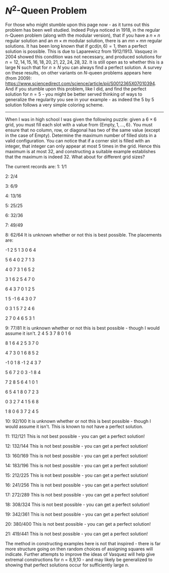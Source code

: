 # $N^2$-Queen Problem
For those who might stumble upon this page now - as it turns out this problem has been well studied. Indeed Polya noticed in 1918, in the regular n-Queen problem (along with the modular version), that if you have a $n \times n$ regular solution and an $m \times m$ modular solution, there is an $mn \times mn$ regular solutions. It has been long known that if $\text{gcd}(n,6) = 1$, then a perfect solution is possible. This is due to Laparewicz from 1912/1913. Vasquez in 2004 showed this condition was not necessary, and produced solutions for $n =  12, 14, 15, 16, 18, 20, 21, 22, 24, 28, 32$. It is still open as to whether this is a large N such that for $n \geq N$ you can always find a perfect solution. A survey on these results, on other variants on $N$-queen problems appears here (from 2009): https://www.sciencedirect.com/science/article/pii/S0012365X07010394. And if you stumble upon this problem, like I did, and find the perfect solution for $n = 5$ - you might be better served thinking of ways to generalize the regularity you see in your example - as indeed the 5 by 5 solution follows a very simple coloring scheme.

-------------------------------------
When I was in high school I was given the following puzzle: given a $6 \times 6$ grid, you must fill each slot with a value from $\{\text{Empty}, 1, \dots, 6\}$. You must ensure that no column, row, or diagonal has two of the same value (except in the case of Empty). Determine the maximum number of filled slots in a valid configuration.
You can notice that if a corner slot is filled with an integer, that integer can only appear at most $5$ times in the grid. Hence this maximum is at most 32, and constructing a suitable example establishes that the maximum is indeed $32$. What about for different grid sizes?

The current records are:
1: 1/1

2: 2/4

3: 6/9

4: 13/16

5: 25/25

6: 32/36

7: 49/49

8: 62/64 It is unknown whether or not this is best possible. The placements are:

 -1  2  5  1  3  0  6  4 

 5  6  4  0  2  7  1  3 

 4  0  7  3  1  6  5  2 

 3  1  6  2  5  4  7  0 

 6  4  3  7  0  1  2  5 

 1  5  -1  6  4  3  0  7 

 0  3  1  5  7  2  4  6 

 2  7  0  4  6  5  3  1 

9: 77/81 It is unknown whether or not this is best possible - though I would assume it isn't.
 2  4  5  3  7  8  0  1  6 

 8  1  6  4  2  5  3  7  0 

 4  7  3  0  1  6  8  5  2 

 -1  0  1  8  -1  2  4  3  7 

 5  6  7  2  0  3  -1  8  4 

 7  2  8  5  6  4  1  0  1 

 6  5  4  1  8  0  7  2  3 

 0  3  2  7  4  1  5  6  8 

 1  8  0  6  3  7  2  4  5 

10: 92/100 It is unknown whether or not this is best possible - though I would assume it isn't. This is known to not have a perfect solution.


11: 112/121 This is not best possible - you can get a perfect solution!

12: 132/144 This is not best possible - you can get a perfect solution!

13: 160/169 This is not best possible - you can get a perfect solution!

14: 183/196 This is not best possible - you can get a perfect solution!

15: 212/225 This is not best possible - you can get a perfect solution!

16: 241/256 This is not best possible - you can get a perfect solution!

17: 272/289 This is not best possible - you can get a perfect solution!

18: 308/324 This is not best possible - you can get a perfect solution!

19: 342/361 This is not best possible - you can get a perfect solution!

20: 380/400 This is not best possible - you can get a perfect solution!

21: 419/441 This is not best possible - you can get a perfect solution!

The method in constructing examples here is not that inspired - there is far more structure going on then random choices of assigning squares will indicate. Further attempts to improve the ideas of Vasquez will help give extremal constructions for n = 8,9,10 - and may likely be generalized to showing that perfect solutions occur for sufficiently large n.
